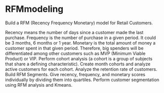 # RFMmodeling
Build a RFM (Recency Frequency Monetary) model for Retail Customers.

Recency means the number of days since a customer made the last purchase. 
Frequency is the number of purchase in a given period. It could be 3 months, 6 months or 1 year. Monetary is the total amount of money a customer spent in that given period. 
Therefore, big spenders will be differentiated among other customers such as MVP (Minimum Viable Product) or VIP.
Perform cohort analysis (a cohort is a group of subjects that share a defining characteristic).
Create month cohorts and analyze active customers for each cohort.
Analyze the retention rate of customers.
Build RFM Segments. Give recency, frequency, and monetary scores individually by dividing them into quartiles.
Perform customer segmentation using RFM analysis and Kmeans.
